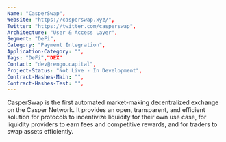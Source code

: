 ```yaml
---
Name: "CasperSwap",
Website: "https://casperswap.xyz/",
Twitter: "https://twitter.com/casperswap",
Architecture: "User & Access Layer",
Segment: "DeFi",
Category: "Payment Integration",
Application-Category: "",
Tags: "DeFi","DEX"
Contact: "dev@rengo.capital",
Project-Status: "Not Live - In Development",
Contract-Hashes-Main: "",
Contract-Hashes-Test: "",
---
```

<!--lang:en--> 
CasperSwap is the first automated market-making decentralized exchange on the Casper Network. It provides an open, transparent, and efficient solution for protocols to incentivize liquidity for their own use case, for liquidity providers to earn fees and competitive rewards, and for traders to swap assets efficiently. 
<!--lang:es--] 
Implementación de ERC20 Token, Pair, Factory, Flash Swapper y WCSPR Contract para la plataforma CasperLabs.
<!--lang:de--] 
Implementierung von ERC20 Token, Pair, Factory, Flash Swapper und WCSPR-Vertrag für die CasperLabs-Plattform.
<!--lang:fr--] 
Implémentation d'ERC20 Token, Pair ,Factory, Flash Swapper et WCSPR Contract pour la plateforme CasperLabs.
<!--lang:pl--] 
Wdrożenie ERC20 Token, Pair, Factory, Flash Swapper i WCSPR Contract dla platformy CasperLabs.
<!--lang:uk--] 
Реалізація контракту ERC20 Token, Pair , Factory, Flash Swapper і WCSPR для платформи CasperLabs.
[!--lang:*-->  
